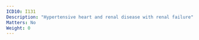 ```yaml
---
ICD10: I131
Description: "Hypertensive heart and renal disease with renal failure"
Matters: No
Weight: 0
---
```


